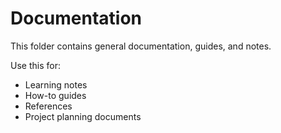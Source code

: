 # Documentation

This folder contains general documentation, guides, and notes.

Use this for:
- Learning notes
- How-to guides
- References
- Project planning documents
